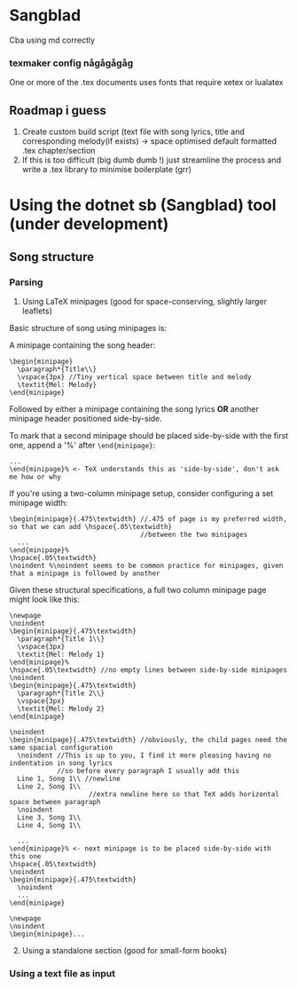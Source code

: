 # Sangblad

Cba using md correctly

### texmaker config någågågåg

One or more of the .tex documents uses fonts that require xetex or lualatex

## Roadmap i guess

1. Create custom build script (text file with song lyrics, title and corresponding melody(if exists) -> space optimised default formatted .tex chapter/section
2. If this is too difficult (big dumb dumb !) just streamline the process and write a .tex library to minimise boilerplate (grr)


# Using the dotnet sb (Sangblad) tool (under development)

## Song structure 

### Parsing

1. Using LaTeX minipages (good for space-conserving, slightly larger leaflets)

Basic structure of song using minipages is:

A minipage containing the song header:
```
\begin{minipage}
  \paragraph*{Title\\}
  \vspace{3px} //Tiny vertical space between title and melody
  \textit{Mel: Melody}
\end{minipage}
```

Followed by either a minipage containing the song lyrics **OR** another minipage header positioned side-by-side.

To mark that a second minipage should be placed side-by-side with the first one, append a '%' after `\end{minipage}`:

```
...
\end{minipage}% <- TeX understands this as 'side-by-side', don't ask me how or why
```

If you're using a two-column minipage setup, consider configuring a set minipage width:

```
\begin{minipage}{.475\textwidth} //.475 of page is my preferred width, so that we can add \hspace{.05\textwidth} 
                                 //between the two minipages
  ...
\end{minipage}%
\hspace{.05\textwidth}
\noindent %\noindent seems to be common practice for minipages, given that a minipage is followed by another
```

Given these structural specifications, a full two column minipage page might look like this:

```
\newpage
\noindent
\begin{minipage}{.475\textwidth}
  \paragraph*{Title 1\\}
  \vspace{3px}
  \textit{Mel: Melody 1}
\end{minipage}%
\hspace{.05\textwidth} //no empty lines between side-by-side minipages
\noindent
\begin{minipage}{.475\textwidth}
  \paragraph*{Title 2\\}
  \vspace{3px}
  \textit{Mel: Melody 2}
\end{minipage}

\noindent
\begin{minipage}{.475\textwidth} //obviously, the child pages need the same spacial configuration
  \noindent //This is up to you, I find it more pleasing having no indentation in song lyrics 
            //so before every paragraph I usually add this
  Line 1, Song 1\\ //newline
  Line 2, Song 1\\
                    //extra newline here so that TeX adds horizontal space between paragraph
  \noindent
  Line 3, Song 1\\
  Line 4, Song 1\\
  
  ...
\end{minipage}% <- next minipage is to be placed side-by-side with this one
\hspace{.05\textwidth}
\noindent
\begin{minipage}{.475\textwidth}
  \noindent
  ...
\end{minipage}

\newpage
\noindent
\begin{minipage}...
```

2. Using a standalone section (good for small-form books)

### Using a text file as input

